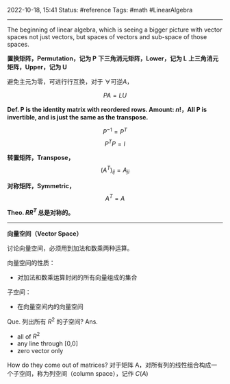 2022-10-18, 15:41
Status: #reference 
Tags: #math #LinearAlgebra 

---
The beginning of linear algebra, which is seeing a bigger picture with vector spaces not just vectors, but spaces of vectors and sub-space of those spaces.

**置换矩阵，Permutation，记为 P**
**下三角消元矩阵，Lower，记为 L**
**上三角消元矩阵，Upper，记为 U**

避免主元为零，可进行行互换，对于 $\forall \text{可逆}A$，

$$PA=LU$$

**Def. P is the identity matrix with reordered rows. Amount: $n!$，All P is invertible, and is just the same as the transpose.**

$$P^{-1}=P^{T}$$
$$P^{T}P=I$$

**转置矩阵，Transpose，**
$$(A^T)_{ij}=A_{ji}$$

**对称矩阵，Symmetric，**
$$A^T=A$$

**Theo. $RR^T$ 总是对称的。**

---

**向量空间（Vector Space）**

讨论向量空间，必须用到加法和数乘两种运算。

向量空间的性质：
- 对加法和数乘运算封闭的所有向量组成的集合

子空间：
- 在向量空间内的向量空间

Que. 列出所有 $R^2$ 的子空间?
Ans.
- all of $R^2$
- any line through [0,0]
- zero vector only

How do they come out of matrices?
对于矩阵 A，对所有列的线性组合构成一个子空间，称为列空间（column space），记作 $C(A)$
